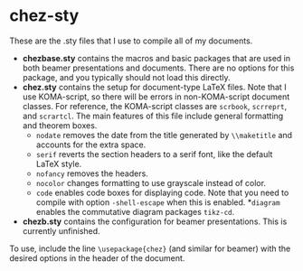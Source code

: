# chez-sty

These are the .sty files that I use to compile all of my documents.

* **chezbase.sty** contains the macros and basic packages that are used in both beamer presentations and documents. There are no options for this package, and you typically should not load this directly.
* **chez.sty** contains the setup for document-type LaTeX files. Note that I use KOMA-script, so there will be errors in non-KOMA-script document classes. For reference, the KOMA-script classes are `scrbook`, `scrreprt`, and `scrartcl`. The main features of this file include general formatting and theorem boxes.
   * `nodate` removes the date from the title generated by `\\maketitle` and accounts for the extra space.
   * `serif` reverts the section headers to a serif font, like the default LaTeX style.
   * `nofancy` removes the headers.
   * `nocolor` changes formatting to use grayscale instead of color.
   * `code` enables code boxes for displaying code. Note that you need to compile with option `-shell-escape` when this is enabled.
   *`diagram` enables the commutative diagram packages `tikz-cd`.
* **chezb.sty** contains the configuration for beamer presentations. This is currently unfinished.

To use, include the line `\usepackage{chez}` (and similar for beamer) with the desired options in the header of the document.

